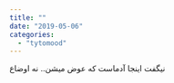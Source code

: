 ```yaml
---
title: ""
date: "2019-05-06"
categories: 
  - "tytomood"
---
```


نیگفت اینجا آدماست که عوض میشن.. نه اوضاع
